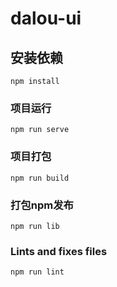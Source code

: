 # dalou-ui

## 安装依赖
```
npm install
```

### 项目运行
```
npm run serve
```

### 项目打包
```
npm run build
```

### 打包npm发布
```
npm run lib
```

### Lints and fixes files
```
npm run lint
```


